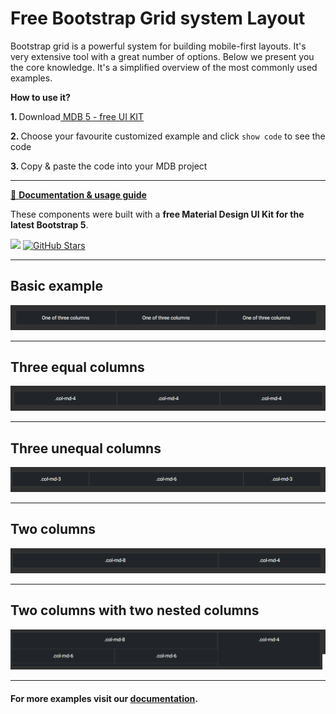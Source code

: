 # Free Bootstrap Grid system Layout

Bootstrap grid is a powerful system for building mobile-first layouts. It's very extensive tool with a great number of options. Below we present you the core knowledge. It's a simplified overview of the most commonly used examples.

<p><strong>How to use it?</strong></p>
<p class="mb-2">
<strong>1. </strong>Download<a target="_blank" href="https://mdbootstrap.com/docs/standard/"> MDB 5 - free UI KIT</a></p>
<p class="mb-2"><strong>2. </strong>Choose your favourite customized example and click <code>show code</code> to see the code</p>
<p class="mb-3"><strong>3. </strong>Copy & paste the code into your MDB project</p>

--------------------

[📄 **Documentation & usage guide**](https://mdbootstrap.com/docs/standard/layout/grid/)

These components were built with a **free Material Design UI Kit for the latest Bootstrap 5**.

<img height="25" src="https://mdbootstrap.com/img/Marketing/general/logo/medium/mdb-r.png">  [![GitHub Stars](https://img.shields.io/github/stars/mdbootstrap/mdb-ui-kit?label=Star%20now&style=social)](https://github.com/mdbootstrap/mdb-ui-kit/)

---------------------

 <h2 class="mb-4">Basic example</h2> 

 [![Bootstrap 5 Grid system](/assets/basic-example.png)](https://mdbootstrap.com/docs/standard/layout/grid/#section-basic-example)

 
 <hr class="my-5">

 <h2 class="mb-4">Three equal columns</h2> 

 [![Bootstrap 5 Grid system Three equal columns](/assets/three-equal-columns.png)](https://mdbootstrap.com/docs/standard/layout/grid/#subsection-three-equal-columns)

 
 <hr class="my-5">

 <h2 class="mb-4">Three unequal columns</h2> 

 [![Bootstrap 5 Grid system](/assets/three-unequal-columns.png)](https://mdbootstrap.com/docs/standard/layout/grid/#subsection-three-unequal-columns)

 
 <hr class="my-5">

 <h2 class="mb-4">Two columns</h2> 

 [![Bootstrap 5 Grid system](/assets/two-columns.png)](https://mdbootstrap.com/docs/standard/layout/grid/#subsection-two-columns)

 
 <hr class="my-5">

 <h2 class="mb-4">Two columns with two nested columns</h2> 

 [![Bootstrap 5 Grid system](/assets/two-columns-with-two-nested-columns.png)](https://mdbootstrap.com/docs/standard/layout/grid/#subsection-two-columns-with-two-nested-columns)

 
 <hr class="my-5">

<h4>For more examples visit our </strong><a target="_blank" href="https://mdbootstrap.com/docs/standard/layout/grid/">documentation</a>.</h4>




